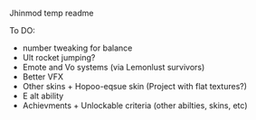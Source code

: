 Jhinmod temp readme

To DO:
- number tweaking for balance
- Ult rocket jumping?
- Emote and Vo systems (via Lemonlust survivors)
- Better VFX
- Other skins + Hopoo-eqsue skin (Project with flat textures?)
- E alt ability
- Achievments + Unlockable criteria (other abilties, skins, etc)
